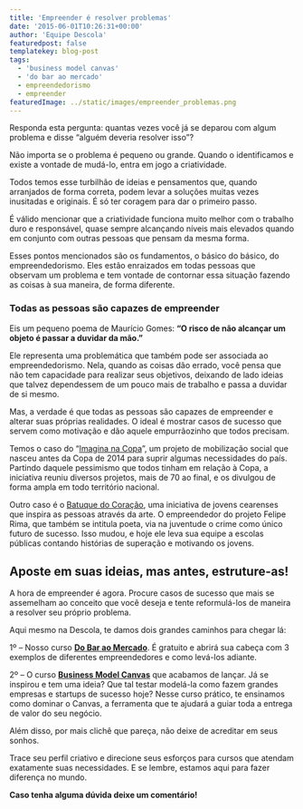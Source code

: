 ```yaml
---
title: 'Empreender é resolver problemas'
date: '2015-06-01T10:26:31+00:00'
author: 'Equipe Descola'
featuredpost: false
templatekey: blog-post
tags:
  - 'business model canvas'
  - 'do bar ao mercado'
  - empreendedorismo
  - empreender
featuredImage: ../static/images/empreender_problemas.png
---
```


Responda esta pergunta: quantas vezes você já se deparou com algum problema e disse “alguém deveria resolver isso”?

Não importa se o problema é pequeno ou grande. Quando o identificamos e existe a vontade de mudá-lo, entra em jogo a criatividade.

Todos temos esse turbilhão de ideias e pensamentos que, quando arranjados de forma correta, podem levar a soluções muitas vezes inusitadas e originais. É só ter coragem para dar o primeiro passo.

É válido mencionar que a criatividade funciona muito melhor com o trabalho duro e responsável, quase sempre alcançando níveis mais elevados quando em conjunto com outras pessoas que pensam da mesma forma.

Esses pontos mencionados são os fundamentos, o básico do básico, do empreendedorismo. Eles estão enraizados em todas pessoas que observam um problema e tem vontade de contornar essa situação fazendo as coisas à sua maneira, de forma diferente.

### **Todas as pessoas são capazes de empreender**

Eis um pequeno poema de Maurício Gomes: **“O risco de não alcançar um objeto é passar a duvidar da mão.”**

Ele representa uma problemática que também pode ser associada ao empreendedorismo. Nela, quando as coisas dão errado, você pensa que não tem capacidade para realizar seus objetivos, deixando de lado ideias que talvez dependessem de um pouco mais de trabalho e passa a duvidar de si mesmo.

Mas, a verdade é que todas as pessoas são capazes de empreender e alterar suas próprias realidades. O ideal é mostrar casos de sucesso que servem como motivação e dão aquele empurrãozinho que todos precisam.

Temos o caso do “[Imagina na Copa](http://imaginanacopa.com.br/)”, um projeto de mobilização social que nasceu antes da Copa de 2014 para suprir algumas necessidades do país. Partindo daquele pessimismo que todos tinham em relação à Copa, a iniciativa reuniu diversos projetos, mais de 70 ao final, e os divulgou de forma ampla em todo território nacional.

Outro caso é o [Batuque do Coração](http://imaginanacopa.com.br/historias/historia-44/), uma iniciativa de jovens cearenses que inspira as pessoas através da arte. O empreendedor do projeto Felipe Rima, que também se intitula poeta, via na juventude o crime como único futuro de sucesso. Isso mudou, e hoje ele leva sua equipe a escolas públicas contando histórias de superação e motivando os jovens.

## **Aposte em suas ideias, mas antes, estruture-as!**

A hora de empreender é agora. Procure casos de sucesso que mais se assemelham ao conceito que você deseja e tente reformulá-los de maneira a resolver seu próprio problema.

Aqui mesmo na Descola, te damos dois grandes caminhos para chegar lá:

1º – Nosso curso **[Do Bar ao Mercado](http://www.descola.org/curso/1/do-bar-ao-mercado)**. É gratuito e abrirá sua cabeça com 3 exemplos de diferentes empreendedores e como levá-los adiante.

2º – O curso **[Business Model Canvas](http://descola.org/curso/14/business-model-canvas)** que acabamos de lançar. Já se inspirou e tem uma ideia? Que tal testar modelá-la como fazem grandes empresas e startups de sucesso hoje? Nesse curso prático, te ensinamos como dominar o Canvas, a ferramenta que te ajudará a guiar toda a entrega de valor do seu negócio.

Além disso, por mais clichê que pareça, não deixe de acreditar em seus sonhos.

Trace seu perfil criativo e direcione seus esforços para cursos que atendam exatamente suas necessidades. E se lembre, estamos aqui para fazer diferença no mundo.

**Caso tenha alguma dúvida deixe um comentário!**
